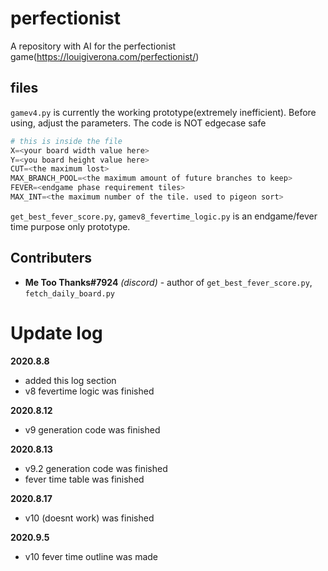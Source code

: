 # perfectionist
A repository with AI for the perfectionist game(https://louigiverona.com/perfectionist/)



## files
`gamev4.py` is currently the working prototype(extremely inefficient). Before using, adjust the parameters. The code is NOT edgecase safe
```py
# this is inside the file
X=<your board width value here>
Y=<you board height value here>
CUT=<the maximum lost>
MAX_BRANCH_POOL=<the maximum amount of future branches to keep>
FEVER=<endgame phase requirement tiles>
MAX_INT=<the maximum number of the tile. used to pigeon sort>
```
`get_best_fever_score.py`, `gamev8_fevertime_logic.py` is an endgame/fever time purpose only prototype.



## Contributers
* **Me Too Thanks#7924** *(discord)* - author of `get_best_fever_score.py`, `fetch_daily_board.py`

# Update log
**2020.8.8**
* added this log section
* v8 fevertime logic was finished

**2020.8.12**
* v9 generation code was finished

**2020.8.13**
* v9.2 generation code was finished
* fever time table was finished

**2020.8.17**
* v10 (doesnt work) was finished

**2020.9.5**
* v10 fever time outline was made